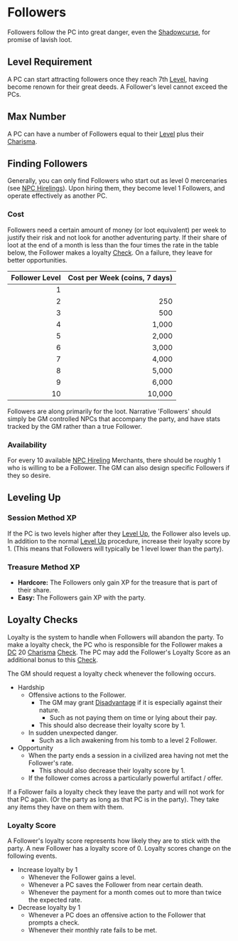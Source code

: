 # Followers
Followers follow the PC into great danger, even the [Shadowcurse](../Hazards/Shadowcurse.md), for promise of lavish loot.
## Level Requirement
A PC can start attracting followers once they reach 7th [Level](../Player%20Characters/Derived%20Statistics/Level.md), having become renown for their great deeds. A Follower's level cannot exceed the PCs.
## Max Number
A PC can have a number of Followers equal to their [Level](../Player%20Characters/Derived%20Statistics/Level.md) plus their [Charisma](../Player%20Characters/Chosen%20Statistics/Charisma.md).
## Finding Followers
Generally, you can only find Followers who start out as level 0 mercenaries (see [NPC Hirelings](NPC%20Hirelings.md)). Upon hiring them, they become level 1 Followers, and operate effectively as another PC.
### Cost
Followers need a certain amount of money (or loot equivalent) per week to justify their risk and not look for another adventuring party. If their share of loot at the end of a month is less than the four times the rate in the table below, the Follower makes a loyalty [Check](../Game%20Procedures/Check.md). On a failure, they leave for better opportunities.

| Follower Level | Cost per Week (coins, 7 days) |
| -------------: | ----------------------------: |
|              1 |                               |
|              2 |                           250 |
|              3 |                           500 |
|              4 |                         1,000 |
|              5 |                         2,000 |
|              6 |                         3,000 |
|              7 |                         4,000 |
|              8 |                         5,000 |
|              9 |                         6,000 |
|             10 |                        10,000 |
Followers are along primarily for the loot. Narrative 'Followers' should simply be GM controlled NPCs that accompany the party, and have stats tracked by the GM rather than a true Follower.
### Availability
For every 10 available [NPC Hireling](NPC%20Hirelings.md) Merchants, there should be roughly 1 who is willing to be a Follower. The GM can also design specific Followers if they so desire.

## Leveling Up

### Session Method XP
If the PC is two levels higher after they [Level Up](../Player%20Characters/Derived%20Statistics/Level.md#Level%20Up), the Follower also levels up. In addition to the normal [Level Up](../Player%20Characters/Derived%20Statistics/Level.md#Level%20Up) procedure, increase their loyalty score by 1. (This means that Followers will typically be 1 level lower than the party).
### Treasure Method XP
- **Hardcore:** The Followers only gain XP for the treasure that is part of their share.
- **Easy:** The Followers gain XP with the party.

## Loyalty Checks

Loyalty is the system to handle when Followers will abandon the party. To make a loyalty check, the PC who is responsible for the Follower makes a [DC](../Game%20Procedures/DC.md) 20 [Charisma](../Player%20Characters/Chosen%20Statistics/Charisma.md) [Check](../Game%20Procedures/Check.md). The PC may add the Follower's Loyalty Score as an additional bonus to this [Check](../Game%20Procedures/Check.md).

The GM should request a loyalty check whenever the following occurs.
- Hardship
	- Offensive actions to the Follower.
		- The GM may grant [Disadvantage](../Game%20Procedures/Dice%20Rolls/Disadvantage.md) if it is especially against their nature.
			- Such as not paying them on time or lying about their pay.
		- This should also decrease their loyalty score by 1.
	- In sudden unexpected danger. 
		- Such as a lich awakening from his tomb to a level 2 Follower. 
- Opportunity
	- When the party ends a session in a civilized area having not met the Follower's rate.
		- This should also decrease their loyalty score by 1.
	- If the follower comes across a particularly powerful artifact / offer.

If a Follower fails a loyalty check they leave the party and will not work for that PC again. (Or the party as long as that PC is in the party). They take any items they have on them with them.
### Loyalty Score
A Follower's loyalty score represents how likely they are to stick with the party. A new Follower has a loyalty score of 0. Loyalty scores change on the following events.

- Increase loyalty by 1
	- Whenever the Follower gains a level.
	- Whenever a PC saves the Follower from near certain death.
	- Whenever the payment for a month comes out to more than twice the expected rate.
- Decrease loyalty by 1
	- Whenever a PC does an offensive action to the Follower that prompts a check.
	- Whenever their monthly rate fails to be met.